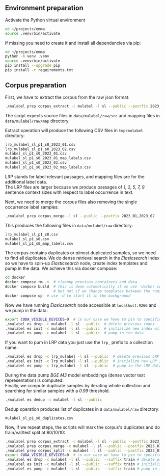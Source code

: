 ## Environment preparation

Activate the Python virtual environment
```bash
cd ~/projects/emma
source .venv/bin/activate
```
If missing you need to create it and install all dependencies via pip:
```bash
cd ~/projects/emma
python -m venv .venv
source .venv/bin/activate
pip install --upgrade pip
pip install -r requirements.txt
```

## Corpus preparation

First, we have to extract the corpus from the raw json format:

```bash
./mulabel prep corpus_extract -c mulabel -l sl --public --postfix 2023_01,2023_02
```
The script expects source files in `data/mulabel/raw/src` and mapping files in `data/mulabel/raw/map` directory. 

Extract operation will produce the following CSV files in `tmp/mulabel` directory: 
```bash
lrp_mulabel_sl_p1_s0_2023_01.csv
lrp_mulabel_sl_p1_s0_2023_02.csv
mulabel_sl_p1_s0_2023_01.csv
mulabel_sl_p1_s0_2023_01_map_labels.csv
mulabel_sl_p1_s0_2023_02.csv
mulabel_sl_p1_s0_2023_02_map_labels.csv
```
LRP stands for label relevant passages, and mapping files are for the additional label data.  
The LRP files are larger because we produce passages of *1, 3, 5, 7, 9* sentence context sizes 
with respect to label occurrence in text.

Next, we need to merge the corpus files also removing the single occurrence label samples:
```bash
./mulabel prep corpus_merge -l sl --public --postfix 2023_01,2023_02
```
This produces the following files in `data/mulabel/raw` directory: 
```bash
lrp_mulabel_sl_p1_s0.csv
mulabel_sl_p1_s0.csv
mulabel_sl_p1_s0_map_labels.csv
```

The corpus contains duplicates or *almost* duplicated samples, so we need to find all duplicates.
We do dense retrieval search in the *Elasicsearch* index so we have to spin-up *Elasticsearch* node, 
create index templates and pump in the data. We achieve this via docker compose:

```bash
cd docker
docker compose rm -v  # cleanup previous containers and data
docker compose build  # this is done automatically if we use 'docker compose up', 
                      # but not if we change templates between the runs
docker compose up  # use -d to start it in the background
```

Now we have running *Elasicsearch* node accessible at `localhost:9266` and we pump in the data:
```bash
export CUDA_VISIBLE_DEVICES=0  # in our case we have to pin to specific Nvidia card cause we're "under-resourced" :)
./mulabel es drop -c mulabel -l sl --public  # delete previous index
./mulabel es init -c mulabel -l sl --public  # initialize new index with a template
./mulabel es pump -c mulabel -l sl --public  # pump in the data
```
If you want to pum in LRP data you just use the `lrp_` prefix to a collection name:
```bash
./mulabel es drop -c lrp_mulabel -l sl --public  # delete previous LRP index
./mulabel es init -c lrp_mulabel -l sl --public  # initialize new LRP index with a template
./mulabel es pump -c lrp_mulabel -l sl --public  # pump in the LRP data
```

During the data pump *BGE M3* model embeddings (dense vector text representation) is computed.  
Finally, we compute duplicate samples by iterating whole collection and searching for similar samples with a *0.99* threshold.
```bash
./mulabel es dedup -c mulabel -l sl --public
```
Dedup operation produces list of duplicates in a `data/mulabel/raw` directory:
```
mulabel_sl_p1_s0_duplicates.csv
```

Now, if we repeat steps, the scripts will mark the corpus's duplicates and do train/val/test split at 80/10/10:
```bash
./mulabel prep corpus_extract -c mulabel -l sl --public --postfix 2023_01,2023_02
./mulabel prep corpus_merge -c mulabel -l sl --public --postfix 2023_01,2023_02
./mulabel prep corpus_split -c mulabel -l sl --public --postfix 2023_01,2023_02
export CUDA_VISIBLE_DEVICES=0  # in our case we have to pin to specific Nvidia card cause we're "under-resourced" :)
./mulabel es drop -c mulabel -l sl --public  --suffix train # delete previous index
./mulabel es init -c mulabel -l sl --public  --suffix train # initialize new index with a template
./mulabel es pump -c mulabel -l sl --public  --suffix train # pump in the data
```

